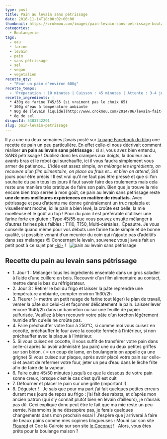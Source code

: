 ```yaml
---
type: post
title: Pain au levain sans pétrissage
date: 2016-11-14T18:00:02+00:00
thumbnail: https://crokmou.com/images/pain-levain-sans-petrissage-boulangerie-crokmou-blog-culinaire-belge.jpg
categories:
  - Boulangerie
tags:
  - eau
  - farine
  - levain
  - pain
  - sans pétrissage
  - sel
  - vegan
  - vegetalien
recette_qty:
  - "Pour un pain d'environ 600g"
recette_temps:
  - 'Préparation : 10 minutes | Cuisson : 45 minutes | Attente : 3-4 jours'
recette_ingredients: |
  * 430g de farine T45/55 (si vraiment pas le choix 65)
  * 300g d'eau à température ambiante
  * 90g de [levain liquide](http://www.crokmou.com/2014/06/levain-fait-maison)
  * 8g de sel
disqusId: 5303742291
slug: pain-levain-petrissage
---
```


Il y a une ou deux semaines j’avais posté sur [la page Facebook du blog](https://www.facebook.com/crokmou.blog/posts/1214464865288572) une recette de pain un peu particulière. En effet celle-ci nous décrivait comment réaliser **un pain au levain sans pétrissage** : si si, vous avez bien entendu, SANS pétrissage ! Oubliez donc les crampes aux doigts, la douleur aux avants bras et le robot qui surchauffe, ici il vous faudra simplement vous armer de patience… L’idée est assez simple, _on mélange les ingrédients, on recouvre d’un film alimentaire, on place au frais et… et bien on attend_, 3/4 jours pour être précis ! Il est vrai qu’il ne faut pas être pressé et que si l’on souhaite du pain tous les jours il faut savoir faire des roulements mais cela reste une manière très pratique de faire son pain. Bien que je trouve la mie encore bien trop serrée à mon goût, ce pain au levain sans pétrissage reste **une de mes meilleures expériences en matière de résultats**. Avec pétrissage et peu d’attente me donne généralement un truc raplapla et visuellement moche, ici le pain a bien levé, la croûte est belle, la mie moelleuse et le goût au top ! Pour du pain il est préférable d’utiliser une farine forte en gluten : Type 45/55 que vous pouvez ensuite mélanger à d’autres farines plus faibles : T110, T150, Multi-céréales,  Épeautre. Je vous conseille quand même pour vos débuts une farine toute simple et de bonne qualité, si possible venant d’un meunier du coin qui n’ajoute pas d’additifs dans ses mélanges 😉 Concernant le levain, souvenez vous j’avais fait un petit post à ce sujet par [-ici-](http://www.crokmou.com/2014/06/levain-fait-maison) !   ![pain au levain sans pétrissage](https://crokmou.com/images/pain-levain-sans-petrissage-boulangerie-crokmou-blog-culinaire-belge-1_lusqd8.jpg)

## **Recette du pain au levain sans pétrissage**

* 1\. Jour 1 : Mélanger tous les ingrédients ensemble dans un gros saladier à l’aide d’une cuillère en bois. Recouvrir d’un film alimentaire au contact, mettre dans le bas du réfrigérateur.
* 2\. Jour 3 : Retirer le bol du frigo et laisser la pâte reprendre une température ambiante, compter environ 1h30/2h
* 3\. Fleurer (= mettre un petit nuage de farine tout léger) le plan de travail, verser la pâte sur celui-ci et façonner délicatement le pain. Laisser lever encore 1h40/2h dans un banneton ou sur une feuille de papier sulfurisée. Veuillez à bien recouvrir votre pâte d’un torchon légèrement humide afin qu’elle ne croûte pas.
* 4\. Faire préchauffer votre four à 250°C, si comme moi vous cuisez en cocotte, préchauffer le four avec la cocotte fermée à l’intérieur, si non préchauffer avec la plaque à l’intérieur.
* 5\. Si vous cuisez en cocotte, il vous suffit de transférer votre pain dans celle-ci après lui avoir administré (au pain) une ou deux petites griffes sur son bidon. ( = un coup de lame, en boulangerie on appelle ça une grigne) Si vous cuisez sur plaque, après avoir placé votre pain sur celle-ci et avant de refermer votre four, jeter un peu d’eau dans le lèche frite afin de faire de la vapeur.
* 6\. Faire cuire 45/50 minutes jusqu’à ce que le dessous de votre pain sonne creux, lorsque c’est le cas c’est qu’il est cuit
* 7\. Défourner et placer le pain sur une grille (important !)
* 8\. Déguster !   Je sais que pour ma part j’ai fait quelques petites erreurs durant mes jours de repos au frigo : j’ai fait des rabats, et d’après mon ancien patron (qui s’y connait plutôt bien en levain d’ailleurs), je n’aurais pas dû. Ceci explique donc peut être le fait que ma mie reste un peu serrée. Néanmoins je ne désespère pas, je ferais quelques changements dans mon prochain essai ! J’espère que j’arriverai à faire de beaux pains comme mes copines blogueuses : Mouni sur son site [Floured](http://floured.fr/) et Coc la Cairote sur son site [le Coconut](https://www.lecoconutblog.com) !   Alors, vous êtes prêts pour la boulange maison ?